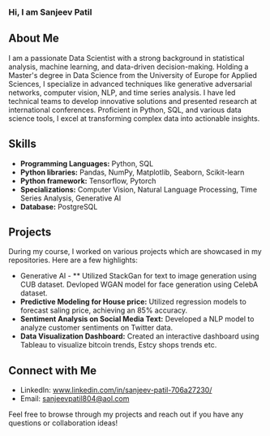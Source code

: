 ### Hi, I am Sanjeev Patil



## About Me
I am a passionate Data Scientist with a strong background in statistical analysis, machine learning, and data-driven decision-making. Holding a Master's degree in Data Science from the University of Europe for Applied Sciences, I specialize in advanced techniques like generative adversarial networks, computer vision, NLP, and time series analysis. I have led technical teams to develop innovative solutions and presented research at international conferences. Proficient in Python, SQL, and various data science tools, I excel at transforming complex data into actionable insights.

## Skills
- **Programming Languages:** Python, SQL
- **Python libraries:** Pandas, NumPy, Matplotlib, Seaborn, Scikit-learn
- **Python framework:** Tensorflow, Pytorch
- **Specializations:** Computer Vision, Natural Language Processing, Time Series Analysis, Generative AI
- **Database:**  PostgreSQL


## Projects
During my course, I worked on various projects which are showcased in my repositories. Here are a few highlights:
- Generative AI - ** Utilized StackGan for text to image generation using CUB dataset. Devloped WGAN model for face generation using CelebA dataset.
- **Predictive Modeling for House price:** Utilized regression models to forecast saling price, achieving an 85% accuracy.
- **Sentiment Analysis on Social Media Text:** Developed a NLP model to analyze customer sentiments on Twitter data.
- **Data Visualization Dashboard:** Created an interactive dashboard using Tableau to visualize bitcoin trends, Estcy shops trends etc.



## Connect with Me
- LinkedIn: www.linkedin.com/in/sanjeev-patil-706a27230/
- Email: sanjeevpatil804@aol.com

Feel free to browse through my projects and reach out if you have any questions or collaboration ideas!
